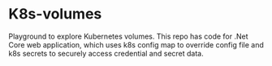 # K8s-volumes
Playground to explore Kubernetes volumes. This repo has code for .Net Core web application, which uses k8s config map to override config file and k8s secrets to securely access credential and secret data.
